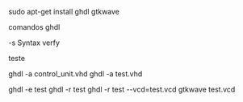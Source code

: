sudo apt-get install ghdl gtkwave

comandos ghdl

-s Syntax verfy



teste

ghdl -a control_unit.vhd
ghdl -a test.vhd

ghdl -e test
ghdl -r test
ghdl -r test --vcd=test.vcd
gtkwave test.vcd